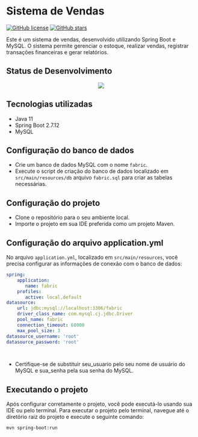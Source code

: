 

# Sistema de Vendas

[![GitHub license](https://img.shields.io/badge/license-MIT-blue.svg)](https://github.com/seu-usuario/nome-do-repositorio/blob/main/LICENSE)
[![GitHub stars](https://img.shields.io/github/stars/seu-usuario/nome-do-repositorio)](https://github.com/seu-usuario/nome-do-repositorio/stargazers)

Este é um sistema de vendas, desenvolvido utilizando Spring Boot e MySQL. O sistema permite gerenciar o estoque, realizar vendas, registrar transações financeiras e gerar relatórios.

## Status de Desenvolvimento

<p align="center">
<img src="http://img.shields.io/static/v1?label=STATUS&message=EM%20DESENVOLVIMENTO&color=GREEN&style=for-the-badge"/>
</p>

## Tecnologias utilizadas

- Java 11
- Spring Boot 2.7.12
- MySQL

## Configuração do banco de dados

- Crie um banco de dados MySQL com o nome `fabric`.
- Execute o script de criação do banco de dados localizado em `src/main/resources/db` arquivo  `fabric.sql` para criar as tabelas necessárias.

## Configuração do projeto

- Clone o repositório para o seu ambiente local.
- Importe o projeto em sua IDE preferida como um projeto Maven.

## Configuração do arquivo application.yml

No arquivo `application.yml`, localizado em `src/main/resources`, você precisa configurar as informações de conexão com o banco de dados:

```yaml
spring:
    application:
       name: fabric
    profiles:
       active: local,default
datasource:
    url: jdbc:mysql://localhost:3306/fabric
    driver_class_name: com.mysql.cj.jdbc.Driver
    pool_name: fabric
    connection_timeout: 60000
    max_pool_size: 3
datasource_username: 'root'
datasource_password: 'root'

 
 ```
  - Certifique-se de substituir seu_usuario pelo seu nome de usuário do MySQL e sua_senha pela sua senha do MySQL.

## Executando o projeto
Após configurar corretamente o projeto, você pode executá-lo usando sua IDE ou pelo terminal. Para executar o projeto pelo terminal, navegue até o diretório raiz do projeto e execute o seguinte comando:

```
mvn spring-boot:run
```

